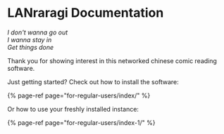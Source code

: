 # LANraragi Documentation

_I don't wanna go out_  
_I wanna stay in_  
_Get things done_

Thank you for showing interest in this networked chinese comic reading software.

Just getting started? Check out how to install the software:

{% page-ref page="for-regular-users/index/" %}

Or how to use your freshly installed instance:

{% page-ref page="for-regular-users/index-1/" %}

